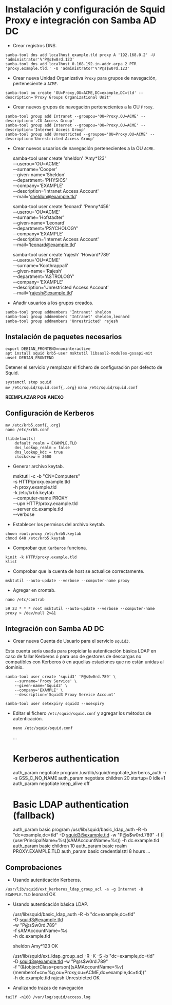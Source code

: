 # Instalación y configuración de Squid Proxy e integración con Samba AD DC

* Crear registros DNS.

`samba-tool dns add localhost example.tld proxy A '192.168.0.2' -U 'administrator'%'P@s$w0rd.123'`  
`samba-tool dns add localhost 0.168.192.in-addr.arpa 2 PTR 'proxy.example.tld.' -U 'administrator'%'P@s$w0rd.123'`

* Crear nueva Unidad Organizativa `Proxy` para grupos de navegación, perteneciente a `ACME`.

`samba-tool ou create 'OU=Proxy,OU=ACME,DC=example,DC=tld' --description='Proxy Groups Organizational Unit'`

* Crear nuevos grupos de navegación pertenecientes a la OU `Proxy`.

`samba-tool group add Intranet --groupou='OU=Proxy,OU=ACME' --description='.CU Access Group'`  
`samba-tool group add Internet --groupou='OU=Proxy,OU=ACME' --description='Internet Access Group'`  
`samba-tool group add Unrestricted --groupou='OU=Proxy,OU=ACME' --description='Unrestricted Access Group'`

* Crear nuevos usuarios de navegación pertenecientes a la OU `ACME`.

    samba-tool user create 'sheldon' 'Amy*123' \
        --userou='OU=ACME' \
        --surname='Cooper' \
        --given-name='Sheldon' \
        --department='PHYSICS' \
        --company='EXAMPLE' \
        --description='Intranet Access Account' \
        --mail='sheldon@example.tld'

    samba-tool user create 'leonard' 'Penny*456' \
        --userou='OU=ACME' \
        --surname='Hofstadter' \
        --given-name='Leonard' \
        --department='PSYCHOLOGY' \
        --company='EXAMPLE' \
        --description='Internet Access Account' \
        --mail='leonard@example.tld'

    samba-tool user create 'rajesh' 'Howard*789' \
        --userou='OU=ACME' \
        --surname='Koothrappali' \
        --given-name='Rajesh' \
        --department='ASTROLOGY' \
        --company='EXAMPLE' \
        --description='Unrestricted Access Account' \
        --mail='rajesh@example.tld'

* Añadir usuarios a los grupos creados.

`samba-tool group addmembers 'Intranet' sheldon`  
`samba-tool group addmembers 'Intranet' sheldon,leonard`  
`samba-tool group addmembers 'Unrestricted' rajesh`

## Instalación de paquetes necesarios

`export DEBIAN_FRONTEND=noninteractive`  
`apt install squid krb5-user msktutil libsasl2-modules-gssapi-mit`  
`unset DEBIAN_FRONTEND`

Detener el servicio y remplazar el fichero de configuración por defecto de Squid.

`systemctl stop squid`  
`mv /etc/squid/squid.conf{,.org}` 
`nano /etc/squid/squid.conf`

**REEMPLAZAR POR ANEXO**

## Configuración de Kerberos

`mv /etc/krb5.conf{,.org}`  
`nano /etc/krb5.conf`

    [libdefaults]
        default_realm = EXAMPLE.TLD
        dns_lookup_realm = false
        dns_lookup_kdc = true
        clockskew = 3600

* Generar archivo keytab.

    msktutil -c -b "CN=Computers" \
        -s HTTP/proxy.example.tld \
        -h proxy.example.tld \
        -k /etc/krb5.keytab \
        --computer-name PROXY \
        --upn HTTP/proxy.example.tld \
        --server dc.example.tld \
        --verbose

* Establecer los permisos del archivo keytab.

`chown root:proxy /etc/krb5.keytab`  
`chmod 640 /etc/krb5.keytab`

* Comprobar que `Kerberos` funciona.

`kinit -k HTTP/proxy.example.tld`  
`klist`

* Comprobar que la cuenta de host se actualice correctamente.

`msktutil --auto-update --verbose --computer-name proxy`

* Agregar en crontab.

`nano /etc/contrab`

    59 23 * * * root msktutil --auto-update --verbose --computer-name proxy > /dev/null 2>&1

## Integración con Samba AD DC

* Crear nueva Cuenta de Usuario para el servicio `squid3`.

Esta cuenta sería usada para propiciar la autenticación básica LDAP en caso de fallar Kerberos ó para uso de gestores de descargas no compatibles con Kerberos ó en aquellas estaciones que no están unidas al dominio.

    samba-tool user create 'squid3' 'P@s$w0rd.789' \
        --surname='Proxy Service' \
        --given-name='Squid3' \
        --company='EXAMPLE' \
        --description='Squid3 Proxy Service Account'

`samba-tool user setexpiry squid3 --noexpiry`

* Editar el fichero `/etc/squid/squid.conf` y agregar los métodos de autenticación.

    `nano /etc/squid/squid.conf`

    ...
    # Kerberos authentication
    auth_param negotiate program /usr/lib/squid/negotiate_kerberos_auth -r -s GSS_C_NO_NAME
    auth_param negotiate children 20 startup=0 idle=1
    auth_param negotiate keep_alive off

    # Basic LDAP authentication (fallback)
    auth_param basic program /usr/lib/squid/basic_ldap_auth -R -b "dc=example,dc=tld" -D squid3@example.tld -w "P@s$w0rd.789" -f (|(userPrincipalName=%s)(sAMAccountName=%s)) -h dc.example.tld
    auth_param basic children 10
    auth_param basic realm PROXY.EXAMPLE.TLD
    auth_param basic credentialsttl 8 hours
    ...

## Comprobaciones

* Usando autenticación Kerberos.

`/usr/lib/squid/ext_kerberos_ldap_group_acl -a -g Internet -D EXAMPLE.TLD`
leonard
OK

* Usando autenticación básica LDAP.

    /usr/lib/squid/basic_ldap_auth -R -b "dc=example,dc=tld" \
        -D squid3@example.tld \
        -w "P@s$w0rd.789" \
        -f sAMAccountName=%s \
        -h dc.example.tld

    sheldon Amy*123
    OK

    /usr/lib/squid/ext_ldap_group_acl -R -K -S -b "dc=example,dc=tld" \
        -D squid3@example.tld -w "P@s$w0rd.789" \
        -f "(&(objectClass=person)(sAMAccountName=%v)(memberof=cn=%g,ou=Proxy,ou=ACME,dc=example,dc=tld))" \
        -h dc.example.tld
    rajesh Unrestricted
    OK

* Analizando trazas de navegación

`tailf -n100 /var/log/squid/access.log`

